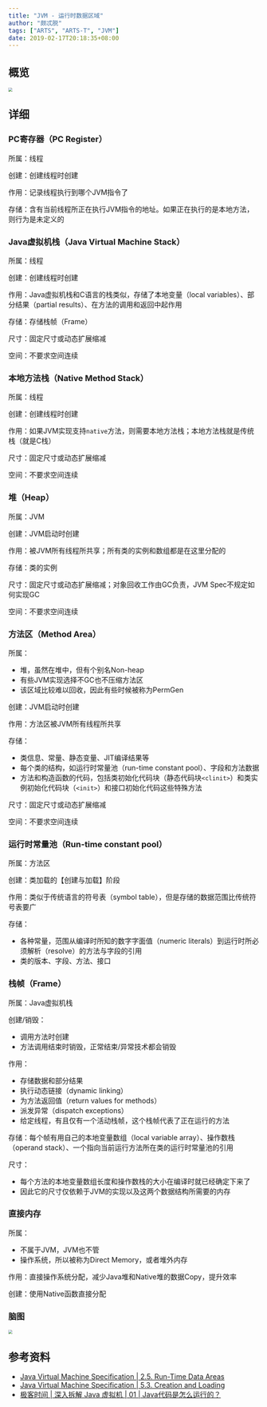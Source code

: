 ```yaml
---
title: "JVM - 运行时数据区域"
author: "颇忒脱"
tags: ["ARTS", "ARTS-T", "JVM"]
date: 2019-02-17T20:18:35+08:00
---
```


<!--more-->

## 概览

<img src="area-relations.png" style="zoom:50%" />

## 详细

### PC寄存器（PC Register）

所属：线程

创建：创建线程时创建

作用：记录线程执行到哪个JVM指令了

存储：含有当前线程所正在执行JVM指令的地址。如果正在执行的是本地方法，则行为是未定义的

### Java虚拟机栈（Java Virtual Machine Stack）

所属：线程

创建：创建线程时创建

作用：Java虚拟机栈和C语言的栈类似，存储了本地变量（local variables）、部分结果（partial results）、在方法的调用和返回中起作用

存储：存储栈帧（Frame）

尺寸：固定尺寸或动态扩展缩减

空间：不要求空间连续

### 本地方法栈（Native Method Stack）

所属：线程

创建：创建线程时创建

作用：如果JVM实现支持`native`方法，则需要本地方法栈；本地方法栈就是传统栈（就是C栈）

尺寸：固定尺寸或动态扩展缩减

空间：不要求空间连续

### 堆（Heap）

所属：JVM

创建：JVM启动时创建

作用：被JVM所有线程所共享；所有类的实例和数组都是在这里分配的

存储：类的实例

尺寸：固定尺寸或动态扩展缩减；对象回收工作由GC负责，JVM Spec不规定如何实现GC

空间：不要求空间连续

### 方法区（Method Area）

所属：

* 堆，虽然在堆中，但有个别名Non-heap
* 有些JVM实现选择不GC也不压缩方法区
* 该区域比较难以回收，因此有些时候被称为PermGen

创建：JVM启动时创建

作用：方法区被JVM所有线程所共享

存储：

* 类信息、常量、静态变量、JIT编译结果等
* 每个类的结构，如运行时常量池（run-time constant pool）、字段和方法数据
* 方法和构造函数的代码，包括类初始化代码块（静态代码块`<clinit>`）和类实例初始化代码块（`<init>`）和接口初始化代码这些特殊方法

尺寸：固定尺寸或动态扩展缩减

空间：不要求空间连续

### 运行时常量池（Run-time constant pool）

所属：方法区

创建：类加载的【创建与加载】阶段

作用：类似于传统语言的符号表（symbol table），但是存储的数据范围比传统符号表要广

存储：

* 各种常量，范围从编译时所知的数字字面值（numeric literals）到运行时所必须解析（resolve）的方法与字段的引用
* 类的版本、字段、方法、接口

### 栈帧（Frame）

所属：Java虚拟机栈

创建/销毁：

* 调用方法时创建
* 方法调用结束时销毁，正常结束/异常技术都会销毁

作用：

* 存储数据和部分结果
* 执行动态链接（dynamic linking）
* 为方法返回值（return values for methods）
* 派发异常（dispatch exceptions）
* 给定线程，有且仅有一个活动栈帧，这个栈帧代表了正在运行的方法

存储：每个帧有用自己的本地变量数组（local variable array）、操作数栈（operand stack）、一个指向当前运行方法所在类的运行时常量池的引用

尺寸：

* 每个方法的本地变量数组长度和操作数栈的大小在编译时就已经确定下来了
* 因此它的尺寸仅依赖于JVM的实现以及这两个数据结构所需要的内存

### 直接内存

所属：

* 不属于JVM，JVM也不管
* 操作系统，所以被称为Direct Memory，或者堆外内存

作用：直接操作系统分配，减少Java堆和Native堆的数据Copy，提升效率

创建：使用Native函数直接分配

### 脑图

<img src="areas.png" style="zoom:50%" />

## 参考资料

* [Java Virtual Machine Specification | 2.5. Run-Time Data Areas][jvms-2.5]
* [Java Virtual Machine Specification | 5.3. Creation and Loading][jvms-5.3]
* [极客时间 | 深入拆解 Java 虚拟机 | 01 | Java代码是怎么运行的？][geektime]


[jvms-2.5]: https://docs.oracle.com/javase/specs/jvms/se8/html/jvms-2.html#jvms-2.5
[geektime]: https://time.geekbang.org/column/article/11289
[jvms-5.3]: https://docs.oracle.com/javase/specs/jvms/se8/html/jvms-5.html#jvms-5.3